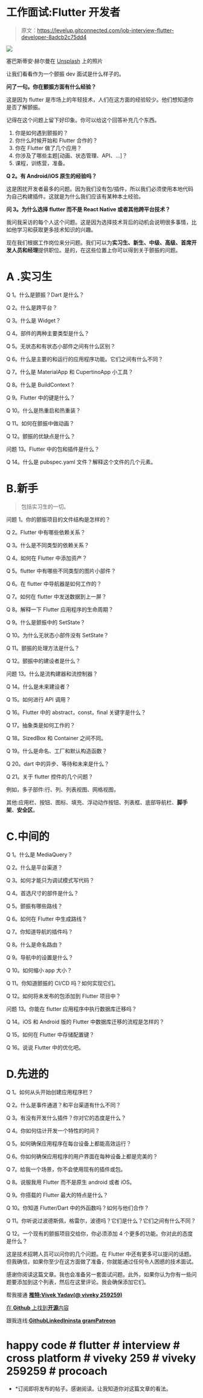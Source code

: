 # 工作面试:Flutter 开发者

> 原文：<https://levelup.gitconnected.com/job-interview-flutter-developer-8adcb2c75dd4>

![](img/d9a411513c14f94b64a3c1f8dc11ab21.png)

塞巴斯蒂安·赫尔曼在 [Unsplash](https://unsplash.com?utm_source=medium&utm_medium=referral) 上的照片

让我们看看作为一个颤振 dev 面试是什么样子的。

**问了一句。你在颤振方面有什么经验？**

这是因为 flutter 是市场上的年轻技术，人们在这方面的经验较少。他们想知道你是否了解颤振。

记得在这个问题上留下好印象。你可以给这个回答补充几个东西。

1.  你是如何遇到颤振的？
2.  你什么时候开始和 Flutter 合作的？
3.  你在 Flutter 做了几个应用？
4.  你涉及了哪些主题[动画、状态管理、API、…]？
5.  课程，训练营，准备。

**Q 2。有 Android/iOS 原生的经验吗？**

这是困扰开发者最多的问题。因为我们没有包/插件，所以我们必须使用本地代码为自己构建插件。这就是为什么我们应该有某种本土经验。

**问 3。为什么选择 flutter 而不是 React Native 或者其他跨平台技术？**

我问我采访的每个人这个问题。这是因为选择技术背后的动机会说明很多事情，比如他学习和获取更多技术知识的兴趣。

现在我们根据工作岗位来分问题。我们可以为**实习生、新生、中级、高级、首席开发人员和经理**提供职位。是的，在这些位置上你可以得到关于颤振的问题。

# **A .实习生**

Q 1。什么是颤振？Dart 是什么？

Q 2。什么是跨平台？

Q 3。什么是 Widget？

Q 4。部件的两种主要类型是什么？

Q 5。无状态和有状态小部件之间有什么区别？

Q 6。什么是主要的和运行的应用程序功能。它们之间有什么不同？

Q 7。什么是 MaterialApp 和 CupertinoApp 小工具？

Q 8。什么是 BuildContext？

Q 9。Flutter 中的键是什么？

Q 10。什么是热重启和热重装？

Q 11。如何在颤振中做动画？

Q 12。颤振的优缺点是什么？

问题 13。Flutter 中的包和插件是什么？

Q 14。什么是 pubspec.yaml 文件？解释这个文件的几个元素。

# B.新手

> 包括实习生的一切。

问题 1。你的颤振项目的文件结构是怎样的？

Q 2。Flutter 中有哪些依赖关系？

Q 3。什么是不同类型的依赖关系？

Q 4。如何在 Flutter 中添加资产？

Q 5。flutter 中有哪些不同类型的图片小部件？

Q 6。在 flutter 中导航器是如何工作的？

Q 7。如何在 flutter 中发送数据到上一屏？

Q 8。解释一下 Flutter 应用程序的生命周期？

Q 9。什么是颤振中的 SetState？

Q 10。为什么无状态小部件没有 SetState？

Q 11。颤振的处理方法是什么？

Q 12。颤振中的建设者是什么？

问题 13。什么是流构建器和流控制器？

Q 14。什么是未来建设者？

Q 15。如何进行 API 调用？

Q 16。Flutter 中的 abstract，const，final 关键字是什么？

Q 17。抽象类是如何工作的？

Q 18。SizedBox 和 Container 之间不同。

Q 19。什么是命名、工厂和默认构造函数？

Q 20。dart 中的异步、等待和未来是什么？

Q 21。关于 flutter 控件的几个问题？

例如，多子部件:行、列、列表视图、网格视图，

其他:应用栏、按钮、图标、填充、浮动动作按钮、列表框、底部导航栏、**脚手架**、**安全区**。

# C.中间的

Q 1。什么是 MediaQuery？

Q 2。什么是平台渠道？

Q 3。如何才能只为调试模式写代码？

Q 4。首选尺寸的部件是什么？

Q 5。颤振有哪些路线？

Q 6。如何在 Flutter 中生成路线？

Q 7。你知道导航的插件吗？

Q 8。什么是命名路由？

Q 9。导航中的设置是什么？

Q 10。如何缩小 app 大小？

Q 11。你知道颤振的 CI/CD 吗？如何实现它们。

Q 12。如何将未发布的包添加到 Flutter 项目中？

问题 13。你能在 flutter 应用程序中执行数据库迁移吗？

Q 14。iOS 和 Android 版的 Flutter 中数据库迁移的流程是怎样的？

Q 15。如何在 Flutter 中存储配置键？

Q 16。说说 Flutter 中的优化吧。

# D.先进的

Q 1。如何从头开始创建应用程序栏？

Q 2。什么是事件通道？和平台渠道有什么不同？

Q 3。有没有开发什么插件？你对它的态度是什么？

Q 4。你如何估计开发一个特性的时间？

Q 5。如何确保应用程序在每台设备上都能高效运行？

Q 6。你如何确保应用程序的用户界面在每种设备上都是完美的？

Q 7。给我一个场景，你不会使用现有的插件或包。

Q 8。说服我用 Flutter 而不是原生 android 或者 iOS。

Q 9。你搭载的 Flutter 最大的特点是什么？

Q 10。你知道 Flutter/Dart 中的外函数吗？如何与他们合作？

Q 11。你听说过波德斯佩，格雷尔，波德吗？它们是什么？它们之间有什么不同？

Q 12。一个现有的颤振项目交给你，你必须添加 4 个更多的功能。你对此的态度是什么？

这是技术招聘人员可以问你的几个问题。在 Flutter 中还有更多可以提问的话题。但我确信，如果你至少在这方面做了准备，你就能通过任何令人困惑的技术面试。

感谢你阅读这篇文章。我也会准备另一套面试问题。此外，如果你认为你有一些问题要添加到这个列表，然后在这里评论。我会确保添加它们。

帮我接通 [**推特:Vivek Yadav(@ viveky 259259)**](https://twitter.com/viveky259259)

[在 **Github** 上找到**开源**内容](https://github.com/viveky259259/)

跟我连线:[**Github**](https://github.com/viveky259259/)[**LinkedIn**](https://www.linkedin.com/in/vivek-yadav-665823129)[**insta gram**](https://www.instagram.com/viveky259/)[**Patreon**](https://www.patreon.com/viveky259)

# happy code # flutter # interview # cross platform # viveky 259 # viveky 259259 # procoach

* *订阅即将发布的帖子。感谢阅读。让我知道你对这篇文章的看法。